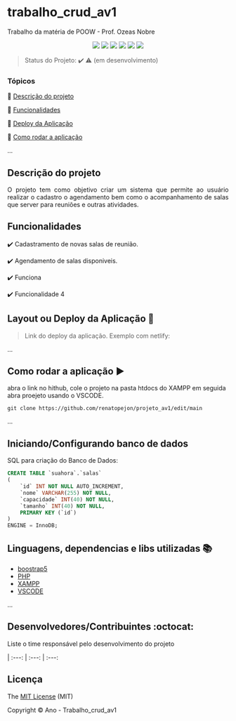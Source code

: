 # trabalho_crud_av1
Trabalho da matéria de POOW - Prof. Ozeas Nobre

<p align="center">
  <img src="https://img.shields.io/static/v1?label=CSS&message=v2.0.9&color=blue&style=for-the-badge"/>
  <img src="https://img.shields.io/static/v1?label=MYSQL&message=v7.1.8&color=darkblue&style=for-the-badge"/>
  <img src="http://img.shields.io/static/v1?label=License&message=MIT&color=green&style=for-the-badge"/>
  <img src="http://img.shields.io/static/v1?label=HTML5&message=v0.2.1&color= orange&style=for-the-badge"/>
  <img src="http://img.shields.io/static/v1?label=PHP&message=v1.10.4&color=red&style=for-the-badge"/>
   <img src="http://img.shields.io/static/v1?label=STATUS&message=CONCLUIDO&color=GREEN&style=for-the-badge"/>
</p>

> Status do Projeto: :heavy_check_mark: :warning: (em desenvolvimento)

### Tópicos 

:small_blue_diamond: [Descrição do projeto](#descrição-do-projeto)

:small_blue_diamond: [Funcionalidades](#funcionalidades)

:small_blue_diamond: [Deploy da Aplicação](#deploy-da-aplicação-dash)

:small_blue_diamond: [Como rodar a aplicação](#como-rodar-a-aplicação-arrow_forward)

... 


## Descrição do projeto 

<p align="justify">
  O projeto tem como objetivo criar um sistema que permite  ao usuário realizar o cadastro o agendamento bem como  o acompanhamento de salas que server para reuniões e outras atividades. 
</p>

## Funcionalidades

:heavy_check_mark: Cadastramento de novas salas de reunião.

:heavy_check_mark: Agendamento de salas disponiveis.

:heavy_check_mark: Funciona

:heavy_check_mark: Funcionalidade 4  

## Layout ou Deploy da Aplicação :dash:

> Link do deploy da aplicação. Exemplo com netlify: 


...


## Como rodar a aplicação :arrow_forward:

abra o link no hithub, cole o projeto na pasta htdocs do XAMPP em seguida abra  proejeto usando o VSCODE.

```
git clone https://github.com/renatopejon/projeto_av1/edit/main
```

... 

## Iniciando/Configurando banco de dados

SQL para criação do Banco de Dados:
```sql
CREATE TABLE `suahora`.`salas`
(
    `id` INT NOT NULL AUTO_INCREMENT,
    `nome` VARCHAR(255) NOT NULL,
    `capacidade` INT(40) NOT NULL,
    `tamanho` INT(40) NOT NULL,
    PRIMARY KEY (`id`)
)
ENGINE = InnoDB;
```
## Linguagens, dependencias e libs utilizadas :books:

- [boostrap5](https://getbootstrap.com/)
- [PHP](https://www.php.net/)
- [XAMPP](https://www.apachefriends.org/pt_br/index.html)
- [VSCODE](https://code.visualstudio.com/)

...


## Desenvolvedores/Contribuintes :octocat:

Liste o time responsável pelo desenvolvimento do projeto


| :---: | :---: | :---: 

## Licença 

The [MIT License]() (MIT)

Copyright :copyright: Ano - Trabalho_crud_av1
